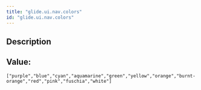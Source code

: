 ```yaml
---
title: "glide.ui.nav.colors"
id: "glide.ui.nav.colors"
---
```

## Description



## Value: 
```
["purple","blue","cyan","aquamarine","green","yellow","orange","burnt-orange","red","pink","fuschia","white"]
```